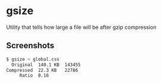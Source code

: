# gsize
Utility that tells how large a file will be after gzip compression

## Screenshots
```bash
$ gsize < global.css 
  Original  140.1 KB  143455  
Compressed  22.3 KB   22786   
     Ratio  0.16      
```
